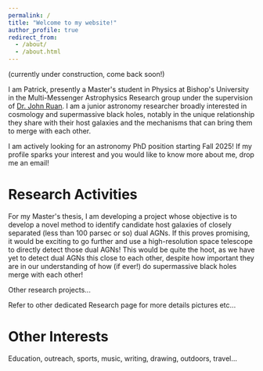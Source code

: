 ```yaml
---
permalink: /
title: "Welcome to my website!"
author_profile: true
redirect_from: 
  - /about/
  - /about.html
---
```

(currently under construction, come back soon!) 

I am Patrick, presently a Master's student in Physics at Bishop's University in the Multi-Messenger Astrophysics Research group under the supervision of [Dr. John Ruan](https://gamma-research.space/). I am a junior astronomy researcher broadly interested in cosmology and supermassive black holes, notably in the unique relationship they share with their host galaxies and the mechanisms that can bring them to merge with each other. 

I am actively looking for an astronomy PhD position starting Fall 2025! If my profile sparks your interest and you would like to know more about me, drop me an email!


Research Activities
======
For my Master's thesis, I am developing a project whose objective is to develop a novel method to identify candidate host galaxies of closely separated (less than 100 parsec or so) dual AGNs. If this proves promising, it would be exciting to go further and use a high-resolution space telescope to directly detect those dual AGNs! This would be quite the hoot, as we have yet to detect dual AGNs this close to each other, despite how important they are in our understanding of how (if ever!) do supermassive black holes merge with each other! 

Other research projects...

Refer to other dedicated Research page for more details pictures etc...

Other Interests
======
Education, outreach, sports, music, writing, drawing, outdoors, travel...
